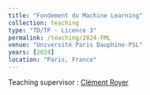 ```yaml
---
title: "Fondement du Machine Learning"
collection: teaching
type: "TD/TP - Licence 3"
permalink: /teaching/2024-FML
venue: "Université Paris Dauphine-PSL"
years: [2024]
location: "Paris, France"
---
```


Teaching supervisor : [Clément Royer](https://www.lamsade.dauphine.fr/~croyer/)

